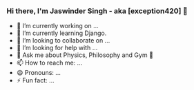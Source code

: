 ### Hi there, I'm Jaswinder Singh - aka [exception420] 👋

<!--
**exception420/exception420** is a ✨ _special_ ✨ repository because its `README.md` (this file) appears on your GitHub profile.

Here are some ideas to get you started:
-->

-   🔭 I’m currently working on ...
-   🌱 I’m currently learning Django.
-   👯 I’m looking to collaborate on ...
-   🤔 I’m looking for help with ...
-   💬 Ask me about Physics, Philosophy and Gym 💪
-   📫 How to reach me: ...
-   😄 Pronouns: ...
-   ⚡ Fun fact: ...
